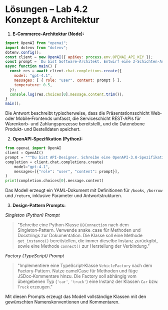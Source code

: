 # Lösungen – Lab 4.2 Konzept & Architektur

1. **E‑Commerce‑Architektur (Node):**

```js
import OpenAI from "openai";
import dotenv from "dotenv";
dotenv.config();
const client = new OpenAI({ apiKey: process.env.OPENAI_API_KEY });
const prompt = `Du bist Software‑Architekt. Entwirf eine 3‑Schichten‑Architektur für ein E‑Commerce‑System. Beschreibe die Präsentationsschicht (z.B. Web‑Shop UI), die Serviceschicht (z.B. Warenkorb‑Service, Payment‑Service, Bestellverwaltung) und die Datenhaltung (z.B. relationales DBMS).`;
async function main() {
  const res = await client.chat.completions.create({
    model: "gpt-4.1",
    messages: [ { role: "user", content: prompt } ],
    temperature: 0.5,
  });
  console.log(res.choices[0].message.content.trim());
}
main();
```

Die Antwort beschreibt typischerweise, dass die Präsentationsschicht Web‑ oder Mobile‑Frontends umfasst, die Serviceschicht REST‑APIs für Warenkorb‑ und Zahlungsprozesse bereitstellt, und die Datenebene Produkt‑ und Bestelldaten speichert.

2. **OpenAPI‑Spezifikation (Python):**

```python
from openai import OpenAI
client = OpenAI()
prompt = """Du bist API‑Designer. Schreibe eine OpenAPI‑3.0‑Spezifikation (YAML) für eine Bibliotheks‑API. Die API soll folgende Endpunkte haben:\n- GET /books: Liste aller Bücher mit Feldern id, title, author, available (boolean).\n- POST /books: Ein neues Buch anlegen.\n- POST /borrow: Ein Buch ausleihen (Parameter: book_id, user_id).\n- POST /return: Ein Buch zurückgeben.\nBeschreibe Schemas und Responses."""
completion = client.chat.completions.create(
    model="gpt-4.1",
    messages=[{"role": "user", "content": prompt}],
)
print(completion.choices[0].message.content)
```

Das Modell erzeugt ein YAML‑Dokument mit Definitionen für `/books`, `/borrow` und `/return`, inklusive Parameter und Antwortstrukturen.

3. **Design‑Pattern Prompts:**

*Singleton (Python) Prompt*

> "Schreibe eine Python‑Klasse `DBConnection` nach dem Singleton‑Pattern. Verwende snake_case für Methoden und Docstrings zur Dokumentation. Die Klasse soll eine Methode `get_instance()` bereitstellen, die immer dieselbe Instanz zurückgibt, sowie eine Methode `connect()` zur Herstellung der Verbindung."

*Factory (TypeScript) Prompt*

> "Implementiere eine TypeScript‑Klasse `VehicleFactory` nach dem Factory‑Pattern. Nutze camelCase für Methoden und füge JSDoc‑Kommentare hinzu. Die Factory soll abhängig vom übergebenen Typ (`'car'`, `'truck'`) eine Instanz der Klassen `Car` bzw. `Truck` erzeugen."

Mit diesen Prompts erzeugt das Modell vollständige Klassen mit den gewünschten Namenskonventionen und Kommentaren.

